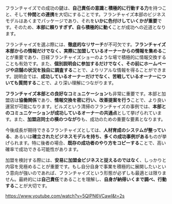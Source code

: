 フランチャイズでの成功の鍵は、**自己責任の意識**と**積極的に行動する力**を持つこと、そして**仲間との連携**を大切にすることです。フランチャイズ本部のビジネスモデルはあくまでパッケージであり、それを**いかに色付けしていくかが重要**です。そのため、**本部に頼りすぎず、自ら積極的に動く**ことが成功への近道となります。

フランチャイズを選ぶ際には、**徹底的なリサーチ**が不可欠です。**フランチャイズ本部からの情報だけでなく、実際に加盟しているオーナーからの情報を集める**ことが重要であり、日経フランチャイズショーのような場で積極的に情報交換することも有効です。また、**個別説明会に参加するだけでなく、その前にホームページや店舗の状況を独自に調査する**ことで、よりリアルな情報を得ることができます。説明会では、**成功しているオーナーだけでなく、苦戦しているオーナーについても質問する**ことで、より深い理解につながります。

**フランチャイズ本部との良好なコミュニケーション**も非常に重要です。本部と加盟店は**協働関係**であり、**情報交換を密に行い、改善提案を行う**ことで、より良い運営が可能になります。ビルズという清掃のフランチャイズの事例では、**本部とのコミュニケーションが成功しているオーナーの共通点**として挙げられています。また、**加盟店同士の横のつながり**も、成功のための重要な要素となります。

今後成長が期待できるフランチャイズとしては、**人材育成のシステムが整っている**、あるいは**確立されたビジネスモデルを持ち、多くの成功事例がある**ものが挙げられます。特に後者の場合、**既存の成功者のやり方をコピーする**ことで、高い確率で成功できる可能性があります。

加盟を検討する際には、**安易に加盟金ビジネスと捉えるのではなく**、しっかりと内容を見極めることが重要です。もし自分自身で事業を積極的に展開したいという意向が強いのであれば、フランチャイズという形態が必ずしも最適とは限りません。最終的には**自己責任**であることを理解し、**自身が納得いくまで調べ、行動する**ことが大切です。

https://www.youtube.com/watch?v=5QIPN6VCawI&t=2s